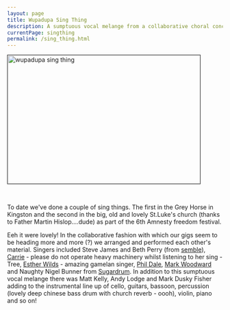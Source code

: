 ```yaml
---
layout: page
title: Wupadupa Sing Thing
description: A sumptuous vocal melange from a collaborative choral concert.
currentPage: singthing
permalink: /sing_thing.html
---
```


<img src="photos/wupadupa_photos/album17/473585cf550e9singthing3.jpg" alt="wupadupa sing thing" style="margin: 0pt auto 1em; border: 1px solid rgb(51, 51, 51);" width="450" height="300" /><br /><br />
    
<p>To date we've done a couple of sing things. The first in the Grey Horse in Kingston and the second in the big, old and lovely St.Luke's church (thanks to Father Martin Hislop....dude) as part of the 6th Amnesty freedom festival.</p>

<p>Eeh it were lovely! In the collaborative fashion with which our gigs seem to be heading more and more (?) we arranged and performed each other's material. Singers included Steve James and Beth Perry (from <a href="http://www.myspace.com/carrietree" title="Carrie Tree | Free Music, Tour Dates, Photos, Videos">semble</a>), <a href="http://www.myspace.com/carrietree" title="Carrie Tree | Free Music, Tour Dates, Photos, Videos">Carrie</a> - please do not operate heavy machinery whilst listening to her sing - Tree, <a href="http://www.myspace.com/esther%20wilds" title="Myspace">Esther Wilds</a> - amazing gamelan singer, <a href="http://www.myspace.com/phlipipdale" title="Phil Dale | Free Music, Tour Dates, Photos, Videos">Phil Dale</a>, <a href="http://www.myspace.com/markwoodwarden" title="mark woodward | Free Music, Tour Dates, Photos, Videos">Mark Woodward</a> and Naughty Nigel Bunner from <a href="http://www.sugardrum.com/" title="Sugardrum music : acoustic storytelling songs">Sugardrum</a>. In addition to this sumptuous vocal melange there was Matt Kelly, Andy Lodge and Mark Dusky Fisher adding to the instrumental line up of cello, guitars, bassoon, percussion (lovely deep chinese bass drum with church reverb - oooh), violin, piano and so on!</p>